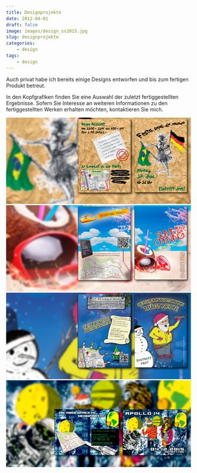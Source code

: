 ```yaml
---
title: Designprojekte
date: 2012-04-01
draft: false
image: images/design_ss2015.jpg
slug: designprojekte
categories:
    - design
tags:
    - design
---
```


Auch privat habe ich bereits einige Designs entworfen und bis zum fertigen Produkt betreut.

In den Kopfgrafiken finden Sie eine Auswahl der zuletzt fertiggestellten Ergebnisse. Sofern Sie Interesse an weiteren Informationen zu den fertiggestellten Werken erhalten möchten, kontaktieren Sie mich.


![](images/design_ss2014.jpg)
![](images/design_ss2015.jpg)
![](images/design_ws1415.jpg)
![](images/design_ws1516.jpg)